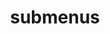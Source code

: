 ---
layout: page
title: submenus
nav: true
nav_order: 6
dropdown: true
children: 
    - title: repositories
      permalink: /repositories/
    - title: divider
    - title: teaching
      permalink: /teaching/
---